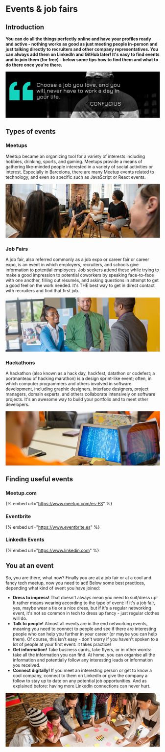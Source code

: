 # Events & job fairs

## Introduction

**You can do all the things perfectly online and have your profiles ready and active - nothing works as good as just meeting people in-person and just talking directly to recruiters and other company representatives. You can always add them on LinkedIn and GitHub later! It's easy to find events and to join them (for free) - below some tips how to find them and what to do there once you're there.**

![](<../../.gitbook/assets/The Internet is becoming the town square for the global village of tomorrow. (3).png>)

## Types of events

### Meetups

Meetup became an organizing tool for a variety of interests including hobbies, drinking, sports, and gaming. Meetups provide a means of gathering like-minded people interested in a variety of social activities or interest. Especially in Barcelona, there are many Meetup events related to technology, and even so specific such as JavaScript or React events.

![](<../../.gitbook/assets/Untitled design.jpg>)

### Job Fairs

A job fair, also referred commonly as a job expo or career fair or career expo, is an event in which employers, recruiters, and schools give information to potential employees. Job seekers attend these while trying to make a good impression to potential coworkers by speaking face-to-face with one another, filling out résumés, and asking questions in attempt to get a good feel on the work needed. It's THE best way to get in direct contact with recruiters and find that first job.

![](<../../.gitbook/assets/Untitled design (1).png>)

### Hackathons

A hackathon (also known as a hack day, hackfest, datathon or codefest; a portmanteau of hacking marathon) is a design sprint-like event; often, in which computer programmers and others involved in software development, including graphic designers, interface designers, project managers, domain experts, and others collaborate intensively on software projects. It's an awesome way to build your portfolio and to meet other developers.

![](<../../.gitbook/assets/Untitled design (2).png>)

## Finding useful events

### Meetup.com

{% embed url="https://www.meetup.com/es-ES" %}

### Eventbrite

{% embed url="https://www.eventbrite.es" %}

### LinkedIn Events

{% embed url="https://www.linkedin.com" %}

## You at an event

So, you are there, what now? Finally you are at a job fair or at a cool and fancy tech meetup, now you need to act! Below some best practices, depending what kind of event you have joined:

* **Dress to impress!** That doesn't always mean you need to suit/dress up! It rather means wearing according to the type of event: if it's a job fair, yes, maybe wear a tie or a nice dress, but if it's a regular networking event, it's not so common in tech to dress up fancy - just regular clothes will do.
* **Talk to people!** Almost all events are in the end networking events, meaning you need to connect to people and see if there are interesting people who can help you further in your career (or maybe you can help them). Of course, this isn't easy - don't worry if you haven't spoken to a lot of people at your first event: it takes practice!
* **Get information!** Take business cards, take flyers, or in other words: take all the information you can find. At home, you can organise all the information and potentially follow any interesting leads or information you received.
* **Connect digitally!** If you meet an interesting person or get to know a cool company, connect to them on LinkedIn or give the company a follow to stay up to date on any potential job opportunities. And as explained before: having more LinkedIn connections can never hurt.

![](<../../.gitbook/assets/Untitled design (3).png>)
